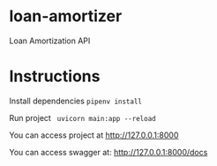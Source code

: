 # loan-amortizer
Loan Amortization API

# Instructions
Install dependencies
```pipenv install```

Run project
``` uvicorn main:app --reload```

You can access project at http://127.0.0.1:8000

You can access swagger at: http://127.0.0.1:8000/docs

